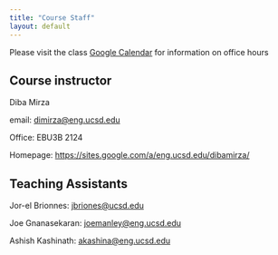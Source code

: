 ```yaml
---
title: "Course Staff"
layout: default
---
```

Please visit the class [Google Calendar](/info/schedule/) for information on office hours

## Course instructor 

Diba Mirza 

email: dimirza@eng.ucsd.edu	

Office: EBU3B 2124

Homepage: https://sites.google.com/a/eng.ucsd.edu/dibamirza/	

 




## Teaching Assistants

Jor-el Brionnes: jbriones@ucsd.edu


Joe Gnanasekaran: joemanley@eng.ucsd.edu

Ashish Kashinath: akashina@eng.ucsd.edu

